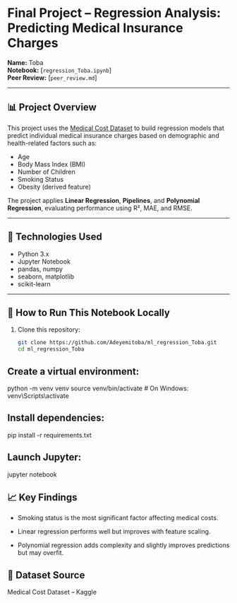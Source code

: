 # Final Project – Regression Analysis: Predicting Medical Insurance Charges

**Name:** Toba  
**Notebook:** [`regression_Toba.ipynb`]  
**Peer Review:** [`peer_review.md`]

---

## 📊 Project Overview

This project uses the [Medical Cost Dataset](https://www.kaggle.com/datasets/mirichoi0218/insurance) to build regression models that predict individual medical insurance charges based on demographic and health-related factors such as:

- Age
- Body Mass Index (BMI)
- Number of Children
- Smoking Status
- Obesity (derived feature)

The project applies **Linear Regression**, **Pipelines**, and **Polynomial Regression**, evaluating performance using R², MAE, and RMSE.

---

## 🧪 Technologies Used

- Python 3.x
- Jupyter Notebook
- pandas, numpy
- seaborn, matplotlib
- scikit-learn

---

## 📁 How to Run This Notebook Locally

1. Clone this repository:
   ```bash
   git clone https://github.com/Adeyemitoba/ml_regression_Toba.git
   cd ml_regression_Toba

## Create a virtual environment:
python -m venv venv
source venv/bin/activate  # On Windows: venv\Scripts\activate

## Install dependencies:
pip install -r requirements.txt

## Launch Jupyter:
jupyter notebook

## 📈 Key Findings
* Smoking status is the most significant factor affecting medical costs.

* Linear regression performs well but improves with feature scaling.

* Polynomial regression adds complexity and slightly improves predictions but may overfit.


## 📘 Dataset Source
Medical Cost Dataset – Kaggle